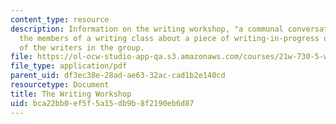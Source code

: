```yaml
---
content_type: resource
description: Information on the writing workshop, "a communal conversation" among
  the members of a writing class about a piece of writing-in-progress done by one
  of the writers in the group.
file: https://ol-ocw-studio-app-qa.s3.amazonaws.com/courses/21w-730-5-writing-on-contemporary-issues-culture-shock-writing-editing-and-publishing-in-cyberspace-fall-2008/bca22bb0ef5f5a15db9b8f2190eb6d87_wrkshp_gdln.pdf
file_type: application/pdf
parent_uid: df3ec38e-28ad-ae63-32ac-cad1b2e140cd
resourcetype: Document
title: The Writing Workshop
uid: bca22bb0-ef5f-5a15-db9b-8f2190eb6d87
---
```

